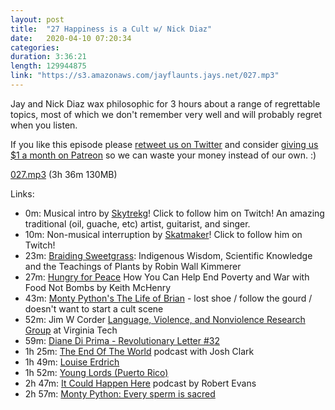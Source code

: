 ```yaml
---
layout: post
title:  "27 Happiness is a Cult w/ Nick Diaz"
date:   2020-04-10 07:20:34
categories: 
duration: 3:36:21
length: 129944875
link: "https://s3.amazonaws.com/jayflaunts.jays.net/027.mp3"
---
```


Jay and Nick Diaz wax philosophic for 3 hours about a range of regrettable topics, most of which
we don't remember very well and will probably regret when you listen.

If you like this episode please [retweet us on Twitter](https://twitter.com/jayflaunts)
and consider [giving us $1 a month on Patreon](https://www.patreon.com/jayflaunts)
so we can waste your money instead of our own. :)

<a href="{{site.storage_url}}/027.mp3" target="_blank">027.mp3</a> (3h 36m 130MB) 

Links:
* 0m: Musical intro by [Skytrekg](http://twitch.tv/skytrekg)! Click to follow him on Twitch! An amazing
traditional (oil, guache, etc) artist, guitarist, and singer.
* 10m: Non-musical interruption by [Skatmaker](http://twitch.tv/skatmaker)! Click to follow him on Twitch!
* 23m: [Braiding Sweetgrass](https://www.amazon.com/Braiding-Sweetgrass-Indigenous-Scientific-Knowledge/dp/1571313567): Indigenous Wisdom, Scientific Knowledge and the Teachings of Plants by Robin Wall Kimmerer
* 27m: [Hungry for Peace](https://www.amazon.com/Hungry-Peace-Help-Poverty-Bombs/dp/1937276066)
How You Can Help End Poverty and War with Food Not Bombs
by Keith McHenry
* 43m: [Monty Python's The Life of Brian](https://www.youtube.com/watch?v=deDlab6vFgg) - 
lost shoe / follow the gourd / doesn't want to start a cult scene
* 52m: Jim W Corder 
[Language, Violence, and Nonviolence Research Group](http://lvnrg.vtcath.org/?p=116)
at Virginia Tech
* 59m: [Diane Di Prima - Revolutionary Letter #32](https://becomingwhatever.tumblr.com/post/174889023635/diane-di-prima-revolutionary-letter-32)
* 1h 25m: [The End Of The World](https://www.iheart.com/podcast/105-the-end-of-the-world-with-30006093/)
podcast with Josh Clark
* 1h 49m: [Louise Erdrich](https://www.harpercollins.com/author/cr-100712/louise-erdrich/)
* 1h 52m: [Young Lords (Puerto Rico)](https://en.wikipedia.org/wiki/Young_Lords)
* 2h 47m: [It Could Happen Here](https://www.iheart.com/podcast/1119-it-could-happen-here-30717896/)
podcast by Robert Evans
* 2h 57m: [Monty Python: Every sperm is sacred](https://www.youtube.com/watch?v=bzVHjg3AqIQ)

